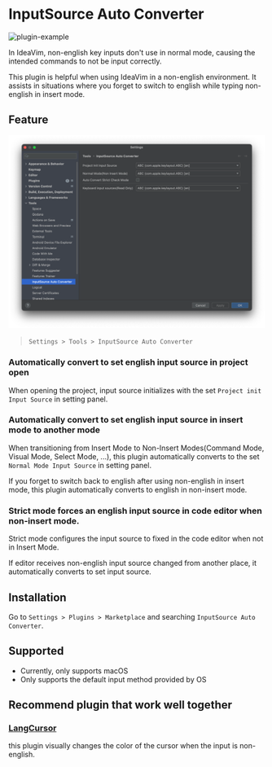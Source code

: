 # InputSource Auto Converter

![plugin-example](.github/readme/plugin-example-1.gif)

In IdeaVim, non-english key inputs don't use in normal mode, causing the intended commands to not be input correctly.

This plugin is helpful when using IdeaVim in a non-english environment. It assists in situations where you forget to switch to english while typing non-english in insert mode.

## Feature

![plugin-setting-panel](.github/readme/plugin-setting-panel.png)

> `Settings > Tools > InputSource Auto Converter`

### Automatically convert to set english input source in project open

When opening the project, input source initializes with the set `Project init Input Source` in setting panel.

### Automatically convert to set english input source in insert mode to another mode

When transitioning from Insert Mode to Non-Insert Modes(Command Mode, Visual Mode, Select Mode, ...), this plugin automatically converts to the set `Normal Mode Input Source` in setting panel.

If you forget to switch back to english after using non-english in insert mode, this plugin automatically converts to english in non-insert mode.

### Strict mode forces an english input source in code editor when non-insert mode.

Strict mode configures the input source to fixed in the code editor when not in Insert Mode.

If editor receives non-english input source changed from another place, it automatically converts to set input source.

## Installation

Go to `Settings > Plugins > Marketplace` and searching `InputSource Auto Converter`.

## Supported

- Currently, only supports macOS
- Only supports the default input method provided by OS

## Recommend plugin that work well together

### [LangCursor](https://plugins.jetbrains.com/plugin/23464-langcursor)

this plugin visually changes the color of the cursor when the input is non-english.
